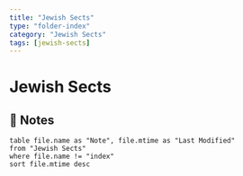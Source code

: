 ```yaml
---
title: "Jewish Sects"
type: "folder-index"
category: "Jewish Sects"
tags: [jewish-sects]
---
```


# Jewish Sects

## 📄 Notes
```dataview
table file.name as "Note", file.mtime as "Last Modified"
from "Jewish Sects"
where file.name != "index"
sort file.mtime desc
```
